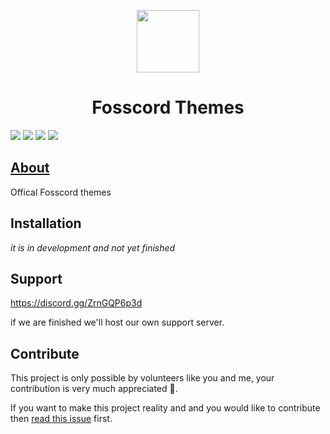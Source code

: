 <p align="center">
  <img width="100"  src="https://raw.githubusercontent.com/fosscord/fosscord/main/assets/logo_big_transparent.png" />
</p>
<h1 align="center">Fosscord Themes</h1>

<p>
  <a href="https://discord.gg/ZrnGQP6p3d"><img src="https://img.shields.io/discord/806142446094385153?color=7489d5&logo=discord&logoColor=ffffff" /></a>
  <img src="https://img.shields.io/static/v1?label=Status&message=Development&color=blue">
  <a title="Crowdin" target="_blank" href="https://translate.fosscord.com/"><img src="https://badges.crowdin.net/fosscord/localized.svg"></a>
  <a href="https://opencollective.com/fosscord"><img src="https://opencollective.com/fosscord/tiers/badge.svg"></a>
</p>

## [About](https://github.com/fosscord/fosscord-themes/wiki)
Offical Fosscord themes

## Installation
_it is in development and not yet finished_

## Support
https://discord.gg/ZrnGQP6p3d

if we are finished we'll host our own support server.

## Contribute
This project is only possible by volunteers like you and me, your contribution is very much appreciated 🥺.

If you want to make this project reality and and you would like to contribute then [read this issue](https://github.com/fosscord/fosscord/issues/10) first.
